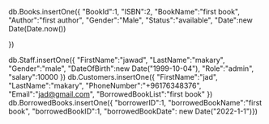 db.Books.insertOne({
  "BookId":1,
  "ISBN":2,
  "BookName":"first book",
  "Author":"first author",
  "Gender":"Male",
  "Status":"available",
  "Date":new Date(Date.now())
  
})

db.Staff.insertOne({
 "FirstName":"jawad",
"LastName":"makary",
"Gender":"male",
"DateOfBirth":new Date("1999-10-04"),
"Role":"admin",
"salary":10000
})
db.Customers.insertOne({
 "FirstName":"jad",
"LastName":"makary",
"PhoneNumber":"+96176348376",
"Email":"jad@gmail.com",
"BorrowedBookList":"first book"
})
db.BorrowedBooks.insertOne({
"borrowerID":1,
"borrowedBookName":"first book",
"borrowedBookID":1,
"borrowedBookDate":
new Date("2022-1-1")})